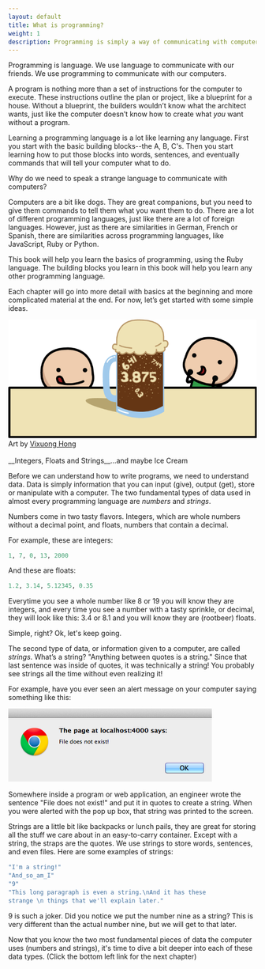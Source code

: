 ```yaml
---
layout: default
title: What is programming?
weight: 1
description: Programming is simply a way of communicating with computers. This book teaches you the basic elements needed to learn how to code.
---
```


Programming is language. We use language to communicate with our friends. We use programming to communicate with our computers.

A program is nothing more than a set of instructions for the computer to execute. These instructions outline the plan or project, like a blueprint for a house. Without a blueprint, the builders wouldn’t know what the architect wants, just like the computer doesn’t know how to create what _you_ want without a program.

Learning a programming language is a lot like learning any language. First you start with the basic building blocks--the A, B, C's. Then you start learning how to put those blocks into words, sentences, and eventually commands that will tell your computer what to do.

Why do we need to speak a strange language to communicate with computers?

Computers are a bit like dogs. They are great companions, but you need to give them commands to tell them what you want them to do. There are a lot of different programming languages, just like there are a lot of foreign languages. However, just as there are similarities in German, French or Spanish, there are similarities across programming languages, like JavaScript, Ruby or Python.

This book will help you learn the basics of programming, using the Ruby language. The building blocks you learn in this book will help you learn any other programming language.

Each chapter will go into more detail with basics at the beginning and more complicated material at the end. For now, let’s get started with some simple ideas.

<div class="inline-img">
  <img src="/images/rootbeer_float.png" alt="Art by Vixuong Hong"/>
</div>
<div class="credit">
  Art by
  <a href="mailto:vthong1990@gmail.com">Vixuong Hong</a>
</div>

<br />
__Integers, Floats and Strings__...and maybe Ice Cream

Before we can understand how to write programs, we need to understand data. Data is simply information that you can input (give), output (get), store or manipulate with a computer. The two fundamental types of data used in almost every programming language are _numbers_ and _strings_.

Numbers come in two tasty flavors. Integers, which are whole numbers without a decimal point, and floats, numbers that contain a decimal.

For example, these are integers:

```ruby
1, 7, 0, 13, 2000
```

And these are floats:

```ruby
1.2, 3.14, 5.12345, 0.35
```

Everytime you see a whole number like 8 or 19 you will know they are integers, and every time you see a number with a tasty sprinkle, or decimal, they will look like this: 3.4 or 8.1 and you will know they are (rootbeer) floats.

Simple, right? Ok, let's keep going.

The second type of data, or information given to a computer, are called _strings_. What’s a string? "Anything between quotes is a string." Since that last sentence was inside of quotes, it was technically a string! You probably see strings all the time without even realizing it!

For example, have you ever seen an alert message on your computer saying something like this:

<div class="inline-img">
  <img src="/images/alert_message.png" />
</div>

Somewhere inside a program or web application, an engineer wrote the sentence "File does not exist!" and put it in quotes to create a string. When you were alerted with the pop up box, that string was printed to the screen.

Strings are a little bit like backpacks or lunch pails, they are great for storing all the stuff we care about in an easy-to-carry container. Except with a string, the straps are the quotes. We use strings to store words, sentences, and even files. Here are some examples of strings:

```ruby
"I'm a string!"
"And_so_am_I"
"9"
"This long paragraph is even a string.\nAnd it has these
strange \n things that we'll explain later."
```

9 is such a joker. Did you notice we put the number nine as a string? This is very different than the actual number nine, but we will get to that later.

Now that you know the two most fundamental pieces of data the computer uses (numbers and strings), it's time to dive a bit deeper into each of these data types. (Click the bottom left link for the next chapter)
